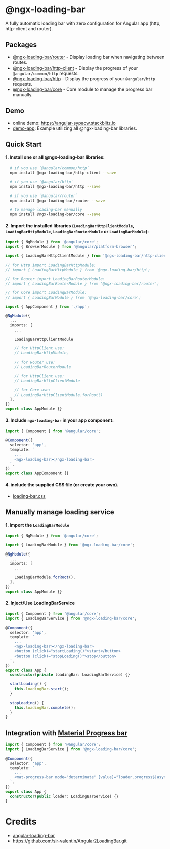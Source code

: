 # @ngx-loading-bar

A fully automatic loading bar with zero configuration for Angular app (http, http-client and router).

## Packages
- [@ngx-loading-bar/router](./packages/router/README.md) - Display loading bar when navigating between routes.
- [@ngx-loading-bar/http-client](./packages/http-client/README.md) - Display the progress of your `@angular/common/http` requests.
- [@ngx-loading-bar/http](./packages/http/README.md) - Display the progress of your `@angular/http` requests.
- [@ngx-loading-bar/core](./packages/core/README.md) - Core module to manage the progress bar manually.

## Demo
- online demo: https://angular-sypacw.stackblitz.io
- [demo-app](./demo): Example utilizing all @ngx-loading-bar libraries.

## Quick Start

#### 1. Install one or all @ngx-loading-bar libraries:

```bash
  # if you use `@angular/common/http`
  npm install @ngx-loading-bar/http-client --save

  # if you use `@angular/http`
  npm install @ngx-loading-bar/http --save

  # if you use `@angular/router`
  npm install @ngx-loading-bar/router --save

  # to manage loading-bar manually
  npm install @ngx-loading-bar/core --save
```

#### 2. Import the installed libraries (`LoadingBarHttpClientModule`, `LoadingBarHttpModule`, `LoadingBarRouterModule` or `LoadingBarModule`):

```ts
import { NgModule } from '@angular/core';
import { BrowserModule } from '@angular/platform-browser';

import { LoadingBarHttpClientModule } from '@ngx-loading-bar/http-client';

// for Http import LoadingBarHttpModule:
// import { LoadingBarHttpModule } from '@ngx-loading-bar/http';

// for Router import LoadingBarRouterModule:
// import { LoadingBarRouterModule } from '@ngx-loading-bar/router';

// for Core import LoadingBarModule:
// import { LoadingBarModule } from '@ngx-loading-bar/core';

import { AppComponent } from './app';

@NgModule({
  ...
  imports: [
    ...

    LoadingBarHttpClientModule

    // for HttpClient use:
    // LoadingBarHttpModule,

    // for Router use:
    // LoadingBarRouterModule

    // for HttpClient use:
    // LoadingBarHttpClientModule

    // for Core use:
    // LoadingBarHttpClientModule.forRoot()
  ],
})
export class AppModule {}
```

#### 3. Include `ngx-loading-bar` in your app component:

```ts
import { Component } from '@angular/core';

@Component({
  selector: 'app',
  template: `
    ...
    <ngx-loading-bar></ngx-loading-bar>
  `,
})
export class AppComponent {}

```

#### 4. include the supplied CSS file (or create your own).
  - [loading-bar.css](loading-bar.css)
  

## Manually manage loading service 

#### 1. Import the `LoadingBarModule`

```ts
import { NgModule } from '@angular/core';

import { LoadingBarModule } from '@ngx-loading-bar/core';

@NgModule({
  ...
  imports: [
    ...

    LoadingBarModule.forRoot(),
  ],
})
export class AppModule {}
```

#### 2. Inject/Use LoadingBarService

```ts
import { Component } from '@angular/core';
import { LoadingBarService } from '@ngx-loading-bar/core';

@Component({
  selector: 'app',
  template: `
    ...
    <ngx-loading-bar></ngx-loading-bar>
    <button (click)="startLoading()">start</button>
    <button (click)="stopLoading()">stop</button>
  `,
})
export class App {
  constructor(private loadingBar: LoadingBarService) {}

  startLoading() {
    this.loadingBar.start();
  }
  
  stopLoading() {
    this.loadingBar.complete();
  }
}
```

## Integration with [Material Progress bar](https://material.angular.io/components/progress-bar/overview)

```ts
import { Component } from '@angular/core';
import { LoadingBarService } from '@ngx-loading-bar/core';

@Component({
  selector: 'app',
  template: `
    ...
    <mat-progress-bar mode="determinate" [value]="loader.progress$|async"></mat-progress-bar>
  `,
})
export class App {
  constructor(public loader: LoadingBarService) {}
}
```

# Credits 

- [angular-loading-bar](https://github.com/chieffancypants/angular-loading-bar)
- https://github.com/sir-valentin/Angular2LoadingBar.git
